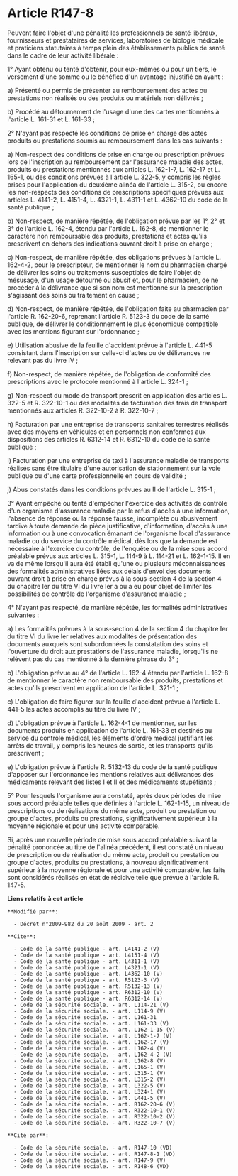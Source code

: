 # Article R147-8

Peuvent faire l'objet d'une pénalité les professionnels de santé libéraux, fournisseurs et prestataires de services,
laboratoires de biologie médicale et praticiens statutaires à temps plein des établissements publics de santé dans le cadre
de leur activité libérale : 

1° Ayant obtenu ou tenté d'obtenir, pour eux-mêmes ou pour un tiers, le versement d'une somme ou le bénéfice d'un avantage
injustifié en ayant : 

a) Présenté ou permis de présenter au remboursement des actes ou prestations non réalisés ou des produits ou matériels non
délivrés ; 

b) Procédé au détournement de l'usage d'une des cartes mentionnées à l'article L. 161-31 et L. 161-33 ; 

2° N'ayant pas respecté les conditions de prise en charge des actes produits ou prestations soumis au remboursement dans les
cas suivants : 

a) Non-respect des conditions de prise en charge ou prescription prévues lors de l'inscription au remboursement par
l'assurance maladie des actes, produits ou prestations mentionnés aux articles L. 162-1-7, L. 162-17 et L. 165-1, ou des
conditions prévues à l'article L. 322-5, y compris les règles prises pour l'application du deuxième alinéa de l'article L.
315-2, ou encore les non-respects des conditions de prescriptions spécifiques prévues aux articles L. 4141-2, L. 4151-4, L.
4321-1, L. 4311-1 et L. 4362-10 du code de la santé publique ; 

b) Non-respect, de manière répétée, de l'obligation prévue par les 1°, 2° et 3° de l'article L. 162-4, étendu par l'article
L. 162-8, de mentionner le caractère non remboursable des produits, prestations et actes qu'ils prescrivent en dehors des
indications ouvrant droit à prise en charge ; 

c) Non-respect, de manière répétée, des obligations prévues à l'article L. 162-4-2, pour le prescripteur, de mentionner le
nom du pharmacien chargé de délivrer les soins ou traitements susceptibles de faire l'objet de mésusage, d'un usage détourné
ou abusif et, pour le pharmacien, de ne procéder à la délivrance que si son nom est mentionné sur la prescription s'agissant
des soins ou traitement en cause ; 

d) Non-respect, de manière répétée, de l'obligation faite au pharmacien par l'article R. 162-20-6, reprenant l'article R.
5123-3 du code de la santé publique, de délivrer le conditionnement le plus économique compatible avec les mentions figurant
sur l'ordonnance ; 

e) Utilisation abusive de la feuille d'accident prévue à l'article L. 441-5 consistant dans l'inscription sur celle-ci
d'actes ou de délivrances ne relevant pas du livre IV ; 

f) Non-respect, de manière répétée, de l'obligation de conformité des prescriptions avec le protocole mentionné à l'article
L. 324-1 ; 

g) Non-respect du mode de transport prescrit en application des articles L. 322-5 et R. 322-10-1 ou des modalités de
facturation des frais de transport mentionnés aux articles R. 322-10-2 à R. 322-10-7 ; 

h) Facturation par une entreprise de transports sanitaires terrestres réalisés avec des moyens en véhicules et en personnels
non conformes aux dispositions des articles R. 6312-14 et R. 6312-10 du code de la santé publique ; 

i) Facturation par une entreprise de taxi à l'assurance maladie de transports réalisés sans être titulaire d'une autorisation
de stationnement sur la voie publique ou d'une carte professionnelle en cours de validité ; 

j) Abus constatés dans les conditions prévues au II de l'article L. 315-1 ; 

3° Ayant empêché ou tenté d'empêcher l'exercice des activités de contrôle d'un organisme d'assurance maladie par le refus
d'accès à une information, l'absence de réponse ou la réponse fausse, incomplète ou abusivement tardive à toute demande de
pièce justificative, d'information, d'accès à une information ou à une convocation émanant de l'organisme local d'assurance
maladie ou du service du contrôle médical, dès lors que la demande est nécessaire à l'exercice du contrôle, de l'enquête ou
de la mise sous accord préalable prévus aux articles L. 315-1, L. 114-9 à L. 114-21 et L. 162-1-15. Il en va de même
lorsqu'il aura été établi qu'une ou plusieurs méconnaissances des formalités administratives liées aux délais d'envoi des
documents ouvrant droit à prise en charge prévus à la sous-section 4 de la section 4 du chapitre Ier du titre VI du livre Ier
a ou a eu pour objet de limiter les possibilités de contrôle de l'organisme d'assurance maladie ; 

4° N'ayant pas respecté, de manière répétée, les formalités administratives suivantes : 

a) Les formalités prévues à la sous-section 4 de la section 4 du chapitre Ier du titre VI du livre Ier relatives aux
modalités de présentation des documents auxquels sont subordonnées la constatation des soins et l'ouverture du droit aux
prestations de l'assurance maladie, lorsqu'ils ne relèvent pas du cas mentionné à la dernière phrase du 3° ; 

b) L'obligation prévue au 4° de l'article L. 162-4 étendu par l'article L. 162-8 de mentionner le caractère non remboursable
des produits, prestations et actes qu'ils prescrivent en application de l'article L. 321-1 ; 

c) L'obligation de faire figurer sur la feuille d'accident prévue à l'article L. 441-5 les actes accomplis au titre du livre
IV ; 

d) L'obligation prévue à l'article L. 162-4-1 de mentionner, sur les documents produits en application de l'article L. 161-33
et destinés au service du contrôle médical, les éléments d'ordre médical justifiant les arrêts de travail, y compris les
heures de sortie, et les transports qu'ils prescrivent ; 

e) L'obligation prévue à l'article R. 5132-13 du code de la santé publique d'apposer sur l'ordonnance les mentions relatives
aux délivrances des médicaments relevant des listes I et II et des médicaments stupéfiants ; 

5° Pour lesquels l'organisme aura constaté, après deux périodes de mise sous accord préalable telles que définies à l'article
L. 162-1-15, un niveau de prescriptions ou de réalisations du même acte, produit ou prestation ou groupe d'actes, produits ou
prestations, significativement supérieur à la moyenne régionale et pour une activité comparable. 

Si, après une nouvelle période de mise sous accord préalable suivant la pénalité prononcée au titre de l'alinéa précédent, il
est constaté un niveau de prescription ou de réalisation du même acte, produit ou prestation ou groupe d'actes, produits ou
prestations, à nouveau significativement supérieur à la moyenne régionale et pour une activité comparable, les faits sont
considérés réalisés en état de récidive telle que prévue à l'article R. 147-5.

**Liens relatifs à cet article**

	**Modifié par**:

	  - Décret n°2009-982 du 20 août 2009 - art. 2

	**Cite**:

	  - Code de la santé publique - art. L4141-2 (V)
	  - Code de la santé publique - art. L4151-4 (V)
	  - Code de la santé publique - art. L4311-1 (V)
	  - Code de la santé publique - art. L4321-1 (V)
	  - Code de la santé publique - art. L4362-10 (V)
	  - Code de la santé publique - art. R5123-3 (V)
	  - Code de la santé publique - art. R5132-13 (V)
	  - Code de la santé publique - art. R6312-10 (V)
	  - Code de la santé publique - art. R6312-14 (V)
	  - Code de la sécurité sociale. - art. L114-21 (V)
	  - Code de la sécurité sociale. - art. L114-9 (V)
	  - Code de la sécurité sociale. - art. L161-31
	  - Code de la sécurité sociale. - art. L161-33 (V)
	  - Code de la sécurité sociale. - art. L162-1-15 (V)
	  - Code de la sécurité sociale. - art. L162-1-7 (V)
	  - Code de la sécurité sociale. - art. L162-17 (V)
	  - Code de la sécurité sociale. - art. L162-4 (V)
	  - Code de la sécurité sociale. - art. L162-4-2 (V)
	  - Code de la sécurité sociale. - art. L162-8 (V)
	  - Code de la sécurité sociale. - art. L165-1 (V)
	  - Code de la sécurité sociale. - art. L315-1 (V)
	  - Code de la sécurité sociale. - art. L315-2 (V)
	  - Code de la sécurité sociale. - art. L322-5 (V)
	  - Code de la sécurité sociale. - art. L324-1 (V)
	  - Code de la sécurité sociale. - art. L441-5 (V)
	  - Code de la sécurité sociale. - art. R162-20-6 (V)
	  - Code de la sécurité sociale. - art. R322-10-1 (V)
	  - Code de la sécurité sociale. - art. R322-10-2 (V)
	  - Code de la sécurité sociale. - art. R322-10-7 (V)

	**Cité par**:

	  - Code de la sécurité sociale. - art. R147-10 (VD)
	  - Code de la sécurité sociale. - art. R147-8-1 (VD)
	  - Code de la sécurité sociale. - art. R147-9 (V)
	  - Code de la sécurité sociale. - art. R148-6 (VD)
